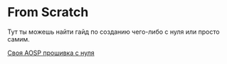 # From Scratch

Тут ты можешь найти гайд по созданию чего-либо с нуля или просто самим.

[Своя AOSP прошивка с нуля](./android_firmware.html)
